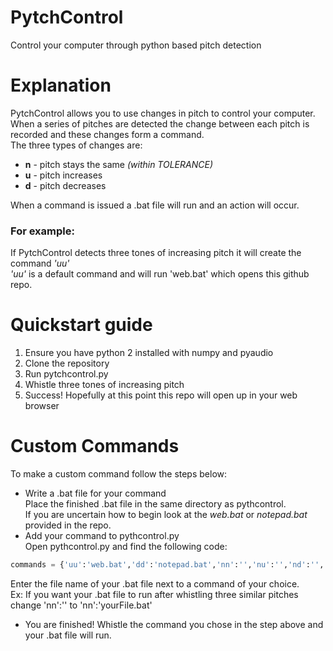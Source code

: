 # PytchControl
Control your computer through python based pitch detection  


# Explanation
PytchControl allows you to use changes in pitch to control your computer.  
When a series of pitches are detected the change between each pitch is recorded and these changes form a command.  
The three types of changes are:  
+ **n** - pitch stays the same *(within TOLERANCE)*  
+ **u** - pitch increases  
+ **d** - pitch decreases  

When a command is issued a .bat file will run and an action will occur.  


### For example:  
If PytchControl detects three tones of increasing pitch it will create the command *'uu'*  
*'uu'* is a default command and will run 'web.bat' which opens this github repo.  


# Quickstart guide
1. Ensure you have python 2 installed with numpy and pyaudio  
2. Clone the repository  
3. Run pytchcontrol.py  
4. Whistle three tones of increasing pitch  
5. Success! Hopefully at this point this repo will open up in your web browser

# Custom Commands
To make a custom command follow the steps below:  
+ Write a .bat file for your command  
Place the finished .bat file in the same directory as pythcontrol.  
If you are uncertain how to begin look at the *web.bat* or *notepad.bat* provided in the repo.    
+ Add your command to pythcontrol.py  
Open pythcontrol.py and find the following code:  
```python
commands = {'uu':'web.bat','dd':'notepad.bat','nn':'','nu':'','nd':'','un':'','ud':'','dn':'','du':''}  
```
Enter the file name of your .bat file next to a command of your choice.  
Ex: If you want your .bat file to run after whistling three similar pitches change 'nn':'' to 'nn':'yourFile.bat'  
+ You are finished! Whistle the command you chose in the step above and your .bat file will run.  